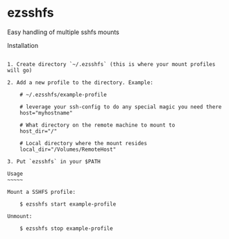 ezsshfs
=======

Easy handling of multiple sshfs mounts

Installation
~~~~~~~~~~~~

1. Create directory `~/.ezsshfs` (this is where your mount profiles will go)

2. Add a new profile to the directory. Example:

    # ~/.ezsshfs/example-profile

    # leverage your ssh-config to do any special magic you need there
    host="myhostname"

    # What directory on the remote machine to mount to
    host_dir="/"

    # Local directory where the mount resides
    local_dir="/Volumes/RemoteHost"

3. Put `ezsshfs` in your $PATH

Usage
~~~~~

Mount a SSHFS profile:

    $ ezsshfs start example-profile

Unmount:

    $ ezsshfs stop example-profile